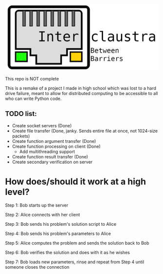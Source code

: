 ![Interclaustra logo](https://github.com/Approximately-82-kangaroos/interclaustra/blob/main/logo.png)

This repo is NOT complete

This is a remake of a project I made in high school which was lost to a hard drive failure, meant to allow for distributed computing to be accessible to all who can write Python code.

## TODO list:
- Create socket servers (Done)
- Create file transfer (Done, janky. Sends entire file at once, not 1024-size packets)
- Create function argument transfer (Done)
- Create function processing on client (Done)
  - Add multithreading support
- Create function result transfer (Done)
- Create secondary verification on server

# How does/should it work at a high level?

Step 1: Bob starts up the server

Step 2: Alice connects with her client

Step 3: Bob sends his problem's solution script to Alice

Step 4: Bob sends his problem's parameters to Alice

Step 5: Alice computes the problem and sends the solution back to Bob

Step 6: Bob verifies the solution and does with it as he wishes

Step 7: Bob loads new parameters, rinse and repeat from Step 4 until someone closes the connection
